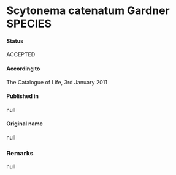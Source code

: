 Scytonema catenatum Gardner SPECIES
=======

#### Status
ACCEPTED

#### According to
The Catalogue of Life, 3rd January 2011

#### Published in
null

#### Original name
null

### Remarks
null